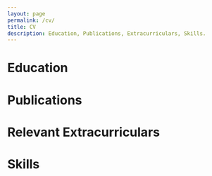 ```yaml
---
layout: page
permalink: /cv/
title: CV
description: Education, Publications, Extracurriculars, Skills.
---
```


# Education

# Publications

# Relevant Extracurriculars

# Skills
